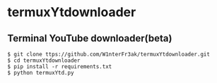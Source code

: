# termuxYtdownloader
## Terminal YouTube  downloader(beta) 

```
$ git clone ttps://github.com/W1nterFr3ak/termuxYtdownloader.git
$ cd termuxYtdownloader 
$ pip install -r requirements.txt
$ python termuxYtd.py
```
